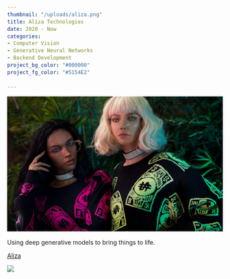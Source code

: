 ```yaml
---
thumbnail: "/uploads/aliza.png"
title: Aliza Technologies
date: 2020 - Now
categories:
- Computer Vision
- Generative Neural Networks
- Backend Development
project_bg_color: "#000000"
project_fg_color: "#5154E2"

---
```

![](/uploads/alizabinxy.webp)

Using deep generative models to bring things to life. 

[Aliza](https://www.aliza.ai/ "https://www.aliza.ai/")

![](/uploads/me.gif)